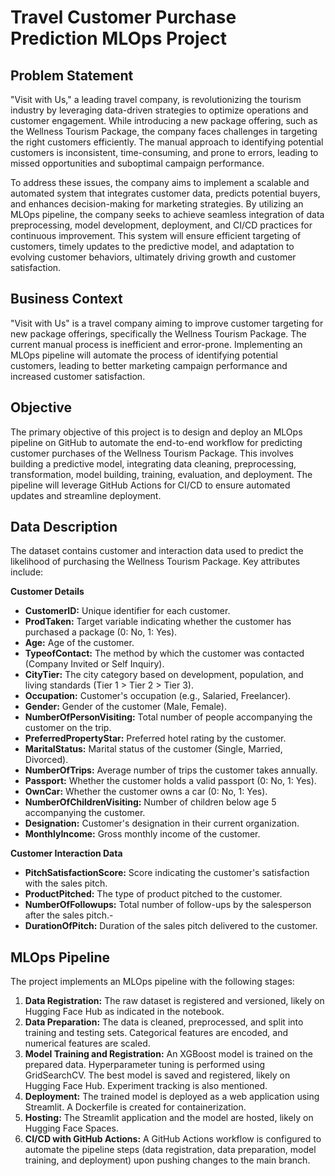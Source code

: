# Travel Customer Purchase Prediction MLOps Project

## Problem Statement

"Visit with Us," a leading travel company, is revolutionizing the tourism industry by leveraging data-driven strategies to optimize operations and customer engagement. While introducing a new package offering, such as the Wellness Tourism Package, the company faces challenges in targeting the right customers efficiently. The manual approach to identifying potential customers is inconsistent, time-consuming, and prone to errors, leading to missed opportunities and suboptimal campaign performance.

To address these issues, the company aims to implement a scalable and automated system that integrates customer data, predicts potential buyers, and enhances decision-making for marketing strategies. By utilizing an MLOps pipeline, the company seeks to achieve seamless integration of data preprocessing, model development, deployment, and CI/CD practices for continuous improvement. This system will ensure efficient targeting of customers, timely updates to the predictive model, and adaptation to evolving customer behaviors, ultimately driving growth and customer satisfaction.

## Business Context

"Visit with Us" is a travel company aiming to improve customer targeting for new package offerings, specifically the Wellness Tourism Package. The current manual process is inefficient and error-prone. Implementing an MLOps pipeline will automate the process of identifying potential customers, leading to better marketing campaign performance and increased customer satisfaction.

## Objective

The primary objective of this project is to design and deploy an MLOps pipeline on GitHub to automate the end-to-end workflow for predicting customer purchases of the Wellness Tourism Package. This involves building a predictive model, integrating data cleaning, preprocessing, transformation, model building, training, evaluation, and deployment. The pipeline will leverage GitHub Actions for CI/CD to ensure automated updates and streamline deployment.

## Data Description

The dataset contains customer and interaction data used to predict the likelihood of purchasing the Wellness Tourism Package. Key attributes include:

**Customer Details**
- **CustomerID:** Unique identifier for each customer.
- **ProdTaken:** Target variable indicating whether the customer has purchased a package (0: No, 1: Yes).
- **Age:** Age of the customer.
- **TypeofContact:** The method by which the customer was contacted (Company Invited or Self Inquiry).
- **CityTier:** The city category based on development, population, and living standards (Tier 1 > Tier 2 > Tier 3).
- **Occupation:** Customer's occupation (e.g., Salaried, Freelancer).
- **Gender:** Gender of the customer (Male, Female).
- **NumberOfPersonVisiting:** Total number of people accompanying the customer on the trip.
- **PreferredPropertyStar:** Preferred hotel rating by the customer.
- **MaritalStatus:** Marital status of the customer (Single, Married, Divorced).
- **NumberOfTrips:** Average number of trips the customer takes annually.
- **Passport:** Whether the customer holds a valid passport (0: No, 1: Yes).
- **OwnCar:** Whether the customer owns a car (0: No, 1: Yes).
- **NumberOfChildrenVisiting:** Number of children below age 5 accompanying the customer.
- **Designation:** Customer's designation in their current organization.
- **MonthlyIncome:** Gross monthly income of the customer.

**Customer Interaction Data**
- **PitchSatisfactionScore:** Score indicating the customer's satisfaction with the sales pitch.
- **ProductPitched:** The type of product pitched to the customer.
- **NumberOfFollowups:** Total number of follow-ups by the salesperson after the sales pitch.-
- **DurationOfPitch:** Duration of the sales pitch delivered to the customer.

## MLOps Pipeline

The project implements an MLOps pipeline with the following stages:

1.  **Data Registration:** The raw dataset is registered and versioned, likely on Hugging Face Hub as indicated in the notebook.
2.  **Data Preparation:** The data is cleaned, preprocessed, and split into training and testing sets. Categorical features are encoded, and numerical features are scaled.
3.  **Model Training and Registration:** An XGBoost model is trained on the prepared data. Hyperparameter tuning is performed using GridSearchCV. The best model is saved and registered, likely on Hugging Face Hub. Experiment tracking is also mentioned.
4.  **Deployment:** The trained model is deployed as a web application using Streamlit. A Dockerfile is created for containerization.
5.  **Hosting:** The Streamlit application and the model are hosted, likely on Hugging Face Spaces.
6.  **CI/CD with GitHub Actions:** A GitHub Actions workflow is configured to automate the pipeline steps (data registration, data preparation, model training, and deployment) upon pushing changes to the main branch.
